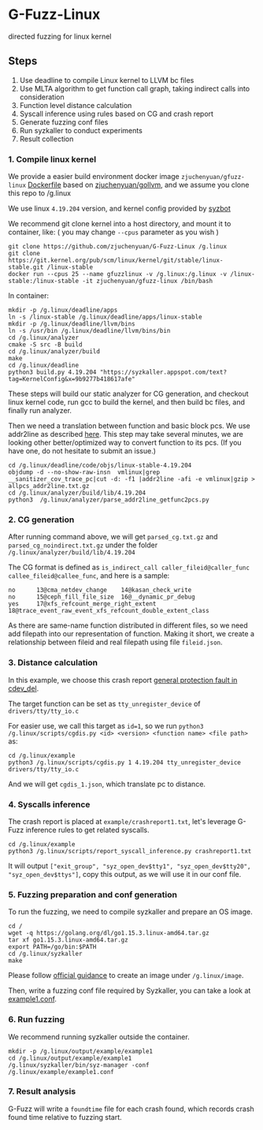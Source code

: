 # G-Fuzz-Linux
directed fuzzing for linux kernel


## Steps

1. Use deadline to compile Linux kernel to LLVM bc files
2. Use MLTA algorithm to get function call graph, taking indirect calls into consideration
3. Function level distance calculation
4. Syscall inference using rules based on CG and crash report
5. Generate fuzzing conf files
6. Run syzkaller to conduct experiments
7. Result collection

### 1. Compile linux kernel

We provide a easier build environment docker image `zjuchenyuan/gfuzz-linux` [Dockerfile](https://github.com/zjuchenyuan/G-Fuzz-Linux/blob/master/Dockerfile) based on [zjuchenyuan/gollvm](https://github.com/zjuchenyuan/gfuzz/blob/main/dockerfiles/Dockerfile.gollvm), and we assume you clone this repo to /g.linux

We use linux `4.19.204` version, and kernel config provided by [syzbot](https://syzkaller.appspot.com/bug?id=e2309c1c341d4c7f70f50225c11d5fdc99372086)

We recommend git clone kernel into a host directory, and mount it to container, like: ( you may change `--cpus` parameter as you wish )

```
git clone https://github.com/zjuchenyuan/G-Fuzz-Linux /g.linux
git clone https://git.kernel.org/pub/scm/linux/kernel/git/stable/linux-stable.git /linux-stable
docker run --cpus 25 --name gfuzzlinux -v /g.linux:/g.linux -v /linux-stable:/linux-stable -it zjuchenyuan/gfuzz-linux /bin/bash
```

In container:

```
mkdir -p /g.linux/deadline/apps
ln -s /linux-stable /g.linux/deadline/apps/linux-stable
mkdir -p /g.linux/deadline/llvm/bins
ln -s /usr/bin /g.linux/deadline/llvm/bins/bin
cd /g.linux/analyzer
cmake -S src -B build
cd /g.linux/analyzer/build
make
cd /g.linux/deadline
python3 build.py 4.19.204 "https://syzkaller.appspot.com/text?tag=KernelConfig&x=9b9277b418617afe"
```

These steps will build our static analyzer for CG generation, and checkout linux kernel code, run gcc to build the kernel, and then build bc files, and finally run analyzer.

Then we need a translation between function and basic block pcs. We use addr2line as described [here](https://github.com/google/syzkaller/blob/master/docs/linux/coverage.md).
This step may take several minutes, we are looking other better/optimized way to convert function to its pcs. (If you have one, do not hesitate to submit an issue.)

```
cd /g.linux/deadline/code/objs/linux-stable-4.19.204
objdump -d --no-show-raw-insn  vmlinux|grep __sanitizer_cov_trace_pc|cut -d: -f1 |addr2line -afi -e vmlinux|gzip > allpcs_addr2line.txt.gz
cd /g.linux/analyzer/build/lib/4.19.204
python3  /g.linux/analyzer/parse_addr2line_getfunc2pcs.py
```

### 2. CG generation

After running command above, we will get `parsed_cg.txt.gz` and `parsed_cg_noindirect.txt.gz` under the folder `/g.linux/analyzer/build/lib/4.19.204`

The CG format is defined as `is_indirect_call caller_fileid@caller_func callee_fileid@callee_func`, and here is a sample:

```
no      13@cma_netdev_change    14@kasan_check_write
no      15@ceph_fill_file_size  16@__dynamic_pr_debug
yes     17@xfs_refcount_merge_right_extent      18@trace_event_raw_event_xfs_refcount_double_extent_class
```

As there are same-name function distributed in different files, so we need add filepath into our representation of function. Making it short, we create a relationship between fileid and real filepath using file `fileid.json`.

### 3. Distance calculation

In this example, we choose this crash report [general protection fault in cdev_del](https://syzkaller.appspot.com/bug?id=e2309c1c341d4c7f70f50225c11d5fdc99372086).

The target function can be set as `tty_unregister_device` of `drivers/tty/tty_io.c`

For easier use, we call this target as `id=1`, so we run `python3 /g.linux/scripts/cgdis.py <id> <version> <function name> <file path>` as:

```
cd /g.linux/example
python3 /g.linux/scripts/cgdis.py 1 4.19.204 tty_unregister_device drivers/tty/tty_io.c
```

And we will get `cgdis_1.json`, which translate pc to distance.

### 4. Syscalls inference

The crash report is placed at `example/crashreport1.txt`, let's leverage G-Fuzz inference rules to get related syscalls.

```
cd /g.linux/example
python3 /g.linux/scripts/report_syscall_inference.py crashreport1.txt
```

It will output `["exit_group", "syz_open_dev$tty1", "syz_open_dev$tty20", "syz_open_dev$ttys"]`, copy this output, as we will use it in our conf file.

### 5. Fuzzing preparation and conf generation

To run the fuzzing, we need to compile syzkaller and prepare an OS image.

```
cd /
wget -q https://golang.org/dl/go1.15.3.linux-amd64.tar.gz
tar xf go1.15.3.linux-amd64.tar.gz
export PATH=/go/bin:$PATH
cd /g.linux/syzkaller
make
```

Please follow [official guidance](https://github.com/google/syzkaller/blob/master/docs/linux/setup_ubuntu-host_qemu-vm_x86-64-kernel.md#image) to create an image under `/g.linux/image`.

Then, write a fuzzing conf file required by Syzkaller, you can take a look at [example1.conf](example/example1.conf).

### 6. Run fuzzing

We recommend running syzkaller outside the container.

```
mkdir -p /g.linux/output/example/example1
cd /g.linux/output/example/example1
/g.linux/syzkaller/bin/syz-manager -conf /g.linux/example/example1.conf
```

### 7. Result analysis

G-Fuzz will write a `foundtime` file for each crash found, which records crash found time relative to fuzzing start.
